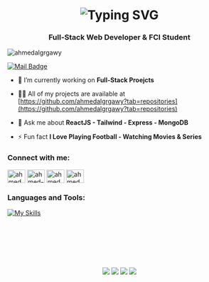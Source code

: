 <h1 align="center">
 <img src="https://readme-typing-svg.herokuapp.com?font=Fira+Code&pause=1000&color=16F70C&center=true&vCenter=true&width=435&lines=Hello%2C+I'm+Ahmed+Algrgawy;You+Can+Call+Me+Greg" alt="Typing SVG" />
</h1>
<h3 align="center">Full-Stack Web Developer & FCI Student</h3>

<p align="left"> <img src="https://komarev.com/ghpvc/?username=ahmedalgrgawy&label=Profile%20views&color=0e75b6&style=flat" alt="ahmedalgrgawy" /> </p>

 [![Mail Badge](https://img.shields.io/badge/-ahmedalgrgawy-c0392b?style=flat&labelColor=c0392b&logo=gmail&logoColor=white)](mailto:ahmedalgrgawy77@gmail.com) 

- 🔭 I’m currently working on **Full-Stack Proejcts**

- 👨‍💻 All of my projects are available at [https://github.com/ahmedalgrgawy?tab=repositories](https://github.com/ahmedalgrgawy?tab=repositories)

- 💬 Ask me about **ReactJS - Tailwind - Express - MongoDB**

- ⚡ Fun fact **I Love Playing Football - Watching Movies & Series**

<h3 align="left">Connect with me:</h3>
<div align="left">
<a href="https://twitter.com/ahmedalgrgawy" target="blank"><img align="center" src="https://raw.githubusercontent.com/rahuldkjain/github-profile-readme-generator/master/src/images/icons/Social/twitter.svg" alt="ahmedalgrgawy" height="30" width="40" /></a>
<a href="https://linkedin.com/in/ahmed-algrgawy" target="blank"><img align="center" src="https://raw.githubusercontent.com/rahuldkjain/github-profile-readme-generator/master/src/images/icons/Social/linked-in-alt.svg" alt="ahmed-algrgawy" height="30" width="40" /></a>
<a href="https://fb.com/ahmedalgrgawy10" target="blank"><img align="center" src="https://raw.githubusercontent.com/rahuldkjain/github-profile-readme-generator/master/src/images/icons/Social/facebook.svg" alt="ahmedalgrgawy10" height="30" width="40" /></a>
<a href="https://instagram.com/ahmed_algrgawy" target="blank"><img align="center" src="https://raw.githubusercontent.com/rahuldkjain/github-profile-readme-generator/master/src/images/icons/Social/instagram.svg" alt="ahmed_algrgawy" height="30" width="40" /></a>
</div>


<h3 align="left">Languages and Tools:</h3>

 [![My Skills](https://skillicons.dev/icons?i=cpp,html,css,bootstrap,pug,sass,js,react,redux,tailwind,ts,firebase,nodejs,expressjs,postgres,mongodb,git,github,vscode,postman,notion&perline=8)](https://skillicons.dev)


<br/>
<br/>
<br/>


<div align="center" style="margin-top: 50px">
  <img src="http://github-profile-summary-cards.vercel.app/api/cards/repos-per-language?username=ahmedalgrgawy&theme=aura_dark" />
  <img src="http://github-profile-summary-cards.vercel.app/api/cards/most-commit-language?username=ahmedalgrgawy&theme=aura_dark" />
  <img src="http://github-profile-summary-cards.vercel.app/api/cards/stats?username=ahmedalgrgawy&theme=aura_dark" />
  <img src="http://github-profile-summary-cards.vercel.app/api/cards/productive-time?username=ahmedalgrgawy&theme=aura_dark&utcOffset=5.3" />
</div>
